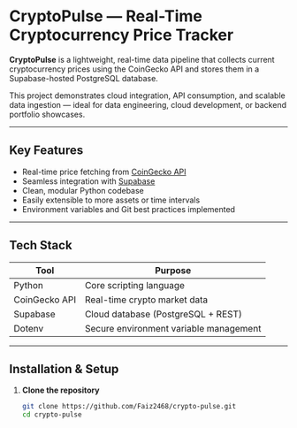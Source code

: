 # CryptoPulse — Real-Time Cryptocurrency Price Tracker

**CryptoPulse** is a lightweight, real-time data pipeline that collects current cryptocurrency prices using the CoinGecko API and stores them in a Supabase-hosted PostgreSQL database.

This project demonstrates cloud integration, API consumption, and scalable data ingestion — ideal for data engineering, cloud development, or backend portfolio showcases.

---

## Key Features

- Real-time price fetching from [CoinGecko API](https://www.coingecko.com/en/api)
- Seamless integration with [Supabase](https://supabase.com/)
- Clean, modular Python codebase
- Easily extensible to more assets or time intervals
- Environment variables and Git best practices implemented

---

## Tech Stack

| Tool         | Purpose                                |
|--------------|----------------------------------------|
| Python       | Core scripting language                |
| CoinGecko API| Real-time crypto market data           |
| Supabase     | Cloud database (PostgreSQL + REST)     |
| Dotenv       | Secure environment variable management |

---

## Installation & Setup

1. **Clone the repository**
   ```bash
   git clone https://github.com/Faiz2468/crypto-pulse.git
   cd crypto-pulse